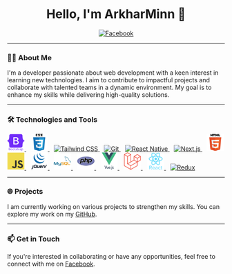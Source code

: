 <h1 align="center">Hello, I'm ArkharMinn 👋</h1>

<p align="center">
    <a href="https://fb.com/akmin.9060" target="_blank">
        <img src="https://raw.githubusercontent.com/rahuldkjain/github-profile-readme-generator/master/src/images/icons/Social/facebook.svg" alt="Facebook" height="30" width="40" />
    </a>
</p>

---

<h3 align="left">👨‍💻 About Me</h3>
<p align="left">
    I'm a developer passionate about web development with a keen interest in learning new technologies. I aim to contribute to impactful projects and collaborate with talented teams in a dynamic environment. My goal is to enhance my skills while delivering high-quality solutions.
</p>

---

<h3 align="left">🛠️ Technologies and Tools</h3>
<p align="left">
    <span style="margin-right: 10px;">
        <a href="https://getbootstrap.com" target="_blank">
            <img src="https://raw.githubusercontent.com/devicons/devicon/master/icons/bootstrap/bootstrap-plain-wordmark.svg" alt="Bootstrap" width="40" height="40" />
        </a>
    </span>
    <span style="margin-right: 10px;">
        <a href="https://www.w3schools.com/css/" target="_blank">
            <img src="https://raw.githubusercontent.com/devicons/devicon/master/icons/css3/css3-original-wordmark.svg" alt="CSS3" width="40" height="40" />
        </a>
    </span>
    <span style="margin-right: 10px;">
        <a href="https://tailwindcss.com/" target="_blank">
            <img src="https://www.vectorlogo.zone/logos/tailwindcss/tailwindcss-icon.svg" alt="Tailwind CSS" width="40" height="40" />
        </a>
    </span>
    <span style="margin-right: 10px;">
        <a href="https://git-scm.com/" target="_blank">
            <img src="https://img.icons8.com/ios-filled/50/000000/git.png" alt="Git" width="40" height="40" />
        </a>
    </span>
    <span style="margin-right: 10px;">
        <a href="https://reactnative.dev/" target="_blank">
            <img src="https://reactnative.dev/img/header_logo.svg" alt="React Native" width="40" height="40" />
        </a>
    </span>
    <span style="margin-right: 10px;">
        <a href="https://nextjs.org/" target="_blank">
            <img src="https://nextjs.org/static/favicon/favicon-32x32.png" alt="Next.js" width="40" height="40" />
        </a>
    </span>
    <span style="margin-right: 10px;">
        <a href="https://www.w3.org/html/" target="_blank">
            <img src="https://raw.githubusercontent.com/devicons/devicon/master/icons/html5/html5-original-wordmark.svg" alt="HTML5" width="40" height="40" />
        </a>
    </span>
    <span style="margin-right: 10px;">
        <a href="https://developer.mozilla.org/en-US/docs/Web/JavaScript" target="_blank">
            <img src="https://raw.githubusercontent.com/devicons/devicon/master/icons/javascript/javascript-original.svg" alt="JavaScript" width="40" height="40" />
        </a>
    </span>
    <span style="margin-right: 10px;">
        <a href="https://jquery.com/" target="_blank">
            <img src="https://raw.githubusercontent.com/devicons/devicon/master/icons/jquery/jquery-original-wordmark.svg" alt="jQuery" width="40" height="40" />
        </a>
    </span>
    <span style="margin-right: 10px;">
        <a href="https://www.mysql.com/" target="_blank">
            <img src="https://raw.githubusercontent.com/devicons/devicon/master/icons/mysql/mysql-original-wordmark.svg" alt="MySQL" width="40" height="40" />
        </a>
    </span>
    <span style="margin-right: 10px;">
        <a href="https://www.php.net" target="_blank">
            <img src="https://raw.githubusercontent.com/devicons/devicon/master/icons/php/php-original.svg" alt="PHP" width="40" height="40" />
        </a>
    </span>
    <span style="margin-right: 10px;">
        <a href="https://vuejs.org/" target="_blank">
            <img src="https://raw.githubusercontent.com/devicons/devicon/master/icons/vuejs/vuejs-original-wordmark.svg" alt="Vue.js" width="40" height="40" />
        </a>
    </span>
    <span style="margin-right: 10px;">
        <a href="https://laravel.com/" target="_blank">
            <img src="https://raw.githubusercontent.com/devicons/devicon/master/icons/laravel/laravel-original.svg" alt="Laravel" width="40" height="40" />
        </a>
    </span>
    <span style="margin-right: 10px;">
        <a href="https://reactjs.org/" target="_blank">
            <img src="https://raw.githubusercontent.com/devicons/devicon/master/icons/react/react-original-wordmark.svg" alt="React" width="40" height="40" />
        </a>
    </span>
    <span style="margin-right: 10px;">
        <a href="https://redux.js.org/" target="_blank">
            <img src="https://raw.githubusercontent.com/reduxjs/redux/master/logo/logo.png" alt="Redux" width="40" height="40" />
        </a>
    </span>
</p>

---

<h3 align="left">🌐 Projects</h3>
<p align="left">
    I am currently working on various projects to strengthen my skills. You can explore my work on my <a href="https://github.com/ArKharMinn" target="_blank">GitHub</a>.
</p>

---

<h3 align="left">📫 Get in Touch</h3>
<p align="left">
    If you're interested in collaborating or have any opportunities, feel free to connect with me on <a href="https://fb.com/akmin.9060" target="_blank">Facebook</a>.
</p>
